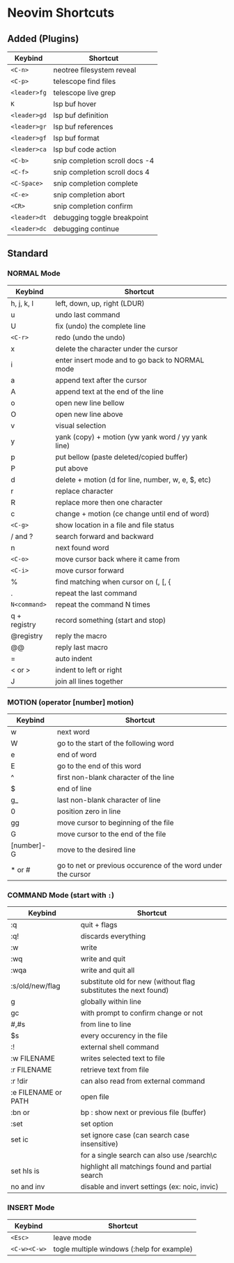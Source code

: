 # Neovim Shortcuts

## Added (Plugins)

| Keybind       | Shortcut                              |
|---------------|---------------------------------------|
| `<C-n>`       | neotree filesystem reveal             |
| `<C-p>`       | telescope find files                  |
| `<leader>fg`  | telescope live grep                   |
| `K`           | lsp buf hover                         |
| `<leader>gd`  | lsp buf definition                    |
| `<leader>gr`  | lsp buf references                    |
| `<leader>gf`  | lsp buf format                        |
| `<leader>ca`  | lsp buf code action                   |
| `<C-b>`       | snip completion scroll docs -4        |
| `<C-f>`       | snip completion scroll docs 4         |
| `<C-Space>`   | snip completion complete              |
| `<C-e>`       | snip completion abort                 |
| `<CR>`        | snip completion confirm               |
| `<leader>dt`  | debugging toggle breakpoint           |
| `<leader>dc`  | debugging continue                    |

## Standard

### NORMAL Mode

| Keybind       | Shortcut                              |
|---------------|---------------------------------------|
| h, j, k, l | left, down, up, right (LDUR) |
| u | undo last command |
| U | fix (undo) the complete line |
| `<C-r>` | redo (undo the undo) |
| x | delete the character under the cursor |
| i | enter insert mode and <Esc> to go back to NORMAL mode |
| a | append text after the cursor |
| A | append text at the end of the line |
| o | open new line bellow  |
| O | open new line above |
| v | visual selection |
| y | yank (copy) + motion (yw yank word / yy yank line) |
| p | put bellow (paste deleted/copied buffer) |
| P | put above |
| d | delete + motion (d for line, number, w, e, $, etc) |
| r | replace character |
| R | replace more then one character |
| c | change + motion (ce change until end of word) |
| `<C-g>` | show location in a file and file status |
| / and ? | search forward and backward |
| n | next found word |
| `<C-o>` | move cursor back where it came from |
| `<C-i>` | move cursor forward |
| % | find matching when cursor on (, [, { |
| . | repeat the last command |
| `N<command>` | repeat the command N times |
| q + registry | record something (start and stop) |
| @registry | reply the macro |
| @@ | reply last macro |
| = | auto indent |
| < or > | indent to left or right |
| J | join all lines together |

### MOTION (operator [number] motion)

| Keybind       | Shortcut                              |
|---------------|---------------------------------------|
| w | next word |
| W | go to the start of the following word |
| e | end of word |
| E | go to the end of this word |
| ^ | first non-blank character of the line |
| $ | end of line |
| g_ | last non-blank character of line |
| 0 | position zero in line |
| gg | move cursor to beginning of the file |
| G | move cursor to the end of the file |
| [number]-G | move to the desired line |
| * or # | go to net or previous occurence of the word under the cursor |

### COMMAND Mode (start with `:`)

| Keybind       | Shortcut                              |
|---------------|---------------------------------------|
| :q | quit + flags |
| :q! | discards everything|
| :w | write |
| :wq | write and quit|
| :wqa | write and quit all|
| :s/old/new/flag | substitute old for new (without flag substitutes the next found)|
| g | globally within line |
| gc | with prompt to confirm change or not |
| #,#s | from line to line |
| $s | every occurency in the file |
| :! | external shell command|
| :w FILENAME | writes selected text to file|
| :r FILENAME | retrieve text from file|
| :r !dir | can also read from external command|
| :e FILENAME or PATH | open file|
| :bn or |bp : show next or previous file (buffer)|
| :set | set option|
| set ic | set ignore case (can search case insensitive) |
| | for a single search can also use /search\c |
| set hls is | highlight all matchings found and partial search  |
| no and inv | disable and invert settings (ex: noic, invic) |

### INSERT Mode

| Keybind       | Shortcut                              |
|---------------|---------------------------------------|
| `<Esc>` | leave mode |
| `<C-w><C-w>` | togle multiple windows (:help for example) |

